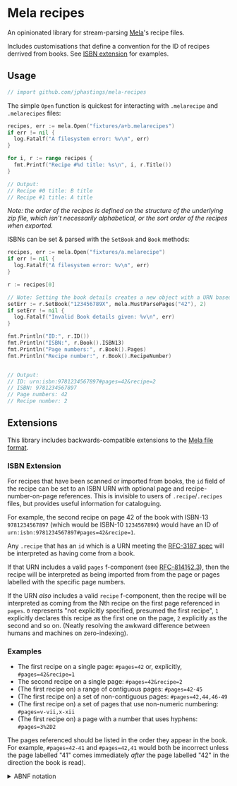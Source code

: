 # Mela recipes

An opinionated library for stream-parsing [Mela](https://mela.recipes)'s recipe files.

Includes customisations that define a convention for the ID of recipes derrived from books. See [ISBN extension](#isbn-extension) for examples.

## Usage

```go global
// import github.com/jphastings/mela-recipes
```

The simple `Open` function is quickest for interacting with `.melarecipe` and `.melarecipes` files:

```go ExampleOpen
recipes, err := mela.Open("fixtures/a+b.melarecipes")
if err != nil {
  log.Fatalf("A filesystem error: %v\n", err)
}

for i, r := range recipes {
  fmt.Printf("Recipe #%d title: %s\n", i, r.Title())
}

// Output:
// Recipe #0 title: B title
// Recipe #1 title: A title
```

_Note: the order of the recipes is defined on the structure of the underlying zip file, which isn't necessarily alphabetical, or the sort order of the recipes when exported._

ISBNs can be set & parsed with the `SetBook` and `Book` methods:

```go ExampleSetBook
recipes, err := mela.Open("fixtures/a.melarecipe")
if err != nil {
  log.Fatalf("A filesystem error: %v\n", err)
}

r := recipes[0]

// Note: Setting the book details creates a new object with a URN based on a standardised form ISBN-13.
setErr := r.SetBook("123456789X", mela.MustParsePages("42"), 2)
if setErr != nil {
  log.Fatalf("Invalid Book details given: %v\n", err)
}

fmt.Println("ID:", r.ID())
fmt.Println("ISBN:", r.Book().ISBN13)
fmt.Println("Page numbers:", r.Book().Pages)
fmt.Println("Recipe number:", r.Book().RecipeNumber)


// Output:
// ID: urn:isbn:9781234567897#pages=42&recipe=2
// ISBN: 9781234567897
// Page numbers: 42
// Recipe number: 2
```

## Extensions

This library includes backwards-compatible extensions to the [Mela file format](https://mela.recipes/fileformat/index.html).

### ISBN Extension

For recipes that have been scanned or imported from books, the `id` field of the recipe can be set to an ISBN URN with optional page and recipe-number-on-page references. This is invisible to users of `.recipe`/`.recipes` files, but provides useful information for cataloguing.

For example, the second recipe on page 42 of the book with ISBN-13 `9781234567897` (which would be ISBN-10 `123456789X`) would have an ID of `urn:isbn:9781234567897#pages=42&recipe=1`.

Any `.recipe` that has an `id` which is a URN meeting the [RFC-3187 spec](https://www.rfc-editor.org/rfc/rfc3187.txt) will be interpreted as having come from a book.

If that URN includes a valid `pages` f-component (see [RFC-8141§2.3](https://www.ietf.org/rfc/rfc8141.html#section-2.3.3)), then the recipe will be interpreted as being imported from from the page or pages labelled with the specific page numbers.

If the URN _also_ includes a valid `recipe` f-component, then the recipe will be interpreted as coming from the Nth recipe on the first page referenced in `pages`. `0` represents "not explicitly specified, presumed the first recipe", `1` explicitly declares this recipe as the first one on the page, `2` explicitly as the second and so on. (Neatly resolving the awkward difference between humans and machines on zero-indexing).

### Examples

- The first recipe on a single page: `#pages=42` or, explicitly, `#pages=42&recipe=1`
- The second recipe on a single page: `#pages=42&recipe=2`
- (The first recipe on) a range of contiguous pages: `#pages=42-45`
- (The first recipe on) a set of non-contiguous pages: `#pages=42,44,46-49`
- (The first recipe on) a set of pages that use non-numeric numbering: `#pages=v-vii,x-xii`
- (The first recipe on) a page with a number that uses hyphens: `#pages=3%2D2`

The pages referenced should be listed in the order they appear in the book. For example, `#pages=42-41` and `#pages=42,41` would both be incorrect unless the page labelled "41" comes immediately _after_ the page labelled "42" in the direction the book is read).

<details>
  <summary>ABNF notation</summary>

  ```abnf
  pages_f     = contig *( "," contig )
  contig      = page-num [ "-" page-num ]
  page-num    = 1*( ALPHA / DIGIT / pct-encoded )
  pct-encoded = "%" HEXDIG HEXDIG

  recipe_f    = 1*DIGIT
  ```

  (Using [RFC5234 syntax](https://www.rfc-editor.org/rfc/rfc5234.txt).)
</details>
